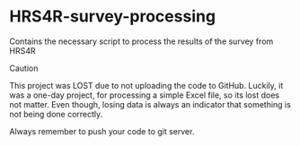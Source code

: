 # HRS4R-survey-processing
Contains the necessary script to process the results of the survey from HRS4R

> [!CAUTION]
> This project was LOST due to not uploading the code to GitHub. Luckily, it was a one-day project, for processing a simple Excel file,
> so its lost does not matter. Even though, losing data is always an indicator that something is not being done correctly.
>
> Always remember to push your code to git server. 
